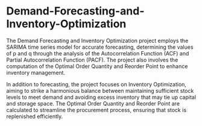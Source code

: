 # Demand-Forecasting-and-Inventory-Optimization
The Demand Forecasting and Inventory Optimization project employs the SARIMA time series model for accurate forecasting, determining the values of p and q through the analysis of the Autocorrelation Function (ACF) and Partial Autocorrelation Function (PACF). The project also involves the computation of the Optimal Order Quantity and Reorder Point to enhance inventory management.  

In addition to forecasting, the project focuses on Inventory Optimization, aiming to strike a harmonious balance between maintaining sufficient stock levels to meet demand and avoiding excess inventory that may tie up capital and storage space. The Optimal Order Quantity and Reorder Point are calculated to streamline the procurement process, ensuring that stock is replenished efficiently.
